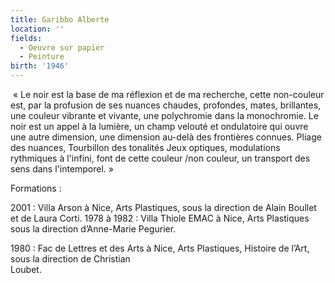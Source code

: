 ```yaml
---
title: Garibbo Alberte
location: ''
fields:
  - Oeuvre sur papier
  - Peinture
birth: '1946'
---
```


 « Le noir est la base de ma réflexion et de ma recherche, cette non-couleur est, par la profusion de ses nuances chaudes, profondes, mates, brillantes, une couleur vibrante et vivante, une polychromie dans la monochromie. Le noir est un appel à la lumière, un champ velouté et ondulatoire qui ouvre une autre dimension, une dimension au-delà des frontières connues. Pliage des nuances, Tourbillon des tonalités Jeux optiques, modulations rythmiques à l'infini, font de cette couleur /non couleur, un transport des sens dans l'intemporel. »

Formations : 

2001 : Villa Arson à Nice, Arts Plastiques, sous la direction de Alain Boullet et de Laura Corti.
1978 à 1982 : Villa Thiole EMAC à Nice, Arts Plastiques sous la direction d’Anne-Marie Pegurier. 

1980 : Fac de Lettres et des Arts à Nice, Arts Plastiques, Histoire de l’Art, sous la direction de Christian Loubet.                                                                                                                                                                                                 
